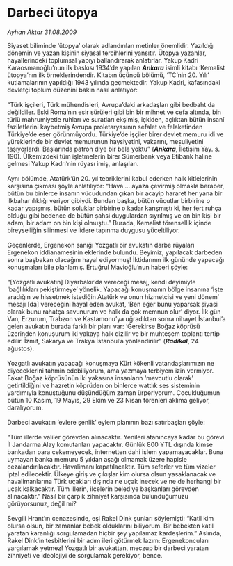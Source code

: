 # Darbeci ütopya

*Ayhan Aktar 31.08.2009*

<div class="taraf_structure_2col_1zq">
<div class="margen_n">



 <p>Siyaset biliminde ‘ütopya’ olarak adlandırılan metinler önemlidir. Yazıldığı dönemin ve yazan kişinin siyasal tercihlerini yansıtır. Ütopya yazanlar, hayallerindeki toplumsal yapıyı ballandırarak anlatırlar. Yakup Kadri Karaosmanoğlu’nun ilk baskısı 1934’de yapılan <b><i>Ankara</i></b> isimli kitabı ‘Kemalist ütopya’nın ilk örneklerindendir. Kitabın üçüncü bölümü, ‘TC’nin 20. Yılı’ kutlamalarının yapıldığı 1943 yılında geçmektedir. Yakup Kadri, kafasındaki devletçi toplum düzenini bakın nasıl anlatıyor: <br/><br/>“Türk işçileri, Türk mühendisleri, Avrupa’daki arkadaşları gibi bedbaht da değildiler. Eski Roma’nın esir sürüleri gibi bin bir mihnet ve cefa altında, bin türlü mahrumiyetle ruhları ve suratları ekşimiş, içkiden, açlıktan bütün insanî faziletlerini kaybetmiş Avrupa proletaryasının sefalet ve felaketinden Türkiye’de eser görünmüyordu. Türkiye’de işçiler birer devlet memuru idi ve yüreklerinde bir devlet memurunun haysiyetini, vakarını, mesuliyetini taşıyorlardı. Başlarında patron diye bir bela yoktu” (<b><i>Ankara</i></b>, İletişim Yay. s. 190). Ülkemizdeki tüm işletmelerin birer Sümerbank veya Etibank haline gelmesi Yakup Kadri’nin rüyası imiş, anlaşılan. <br/><br/>Aynı bölümde, Atatürk’ün 20. yıl tebriklerini kabul ederken halk kitlelerinin karşısına çıkması şöyle anlatılıyor: “Hava ... ayaza çevirmiş olmakla beraber, bütün bu binlerce insanın vücudundan çıkan bir acayip hararet her yana bir ilkbahar ılıklığı veriyor gibiydi. Bundan başka, bütün vücutlar birbirine o kadar yapışmış, bütün soluklar birbirine o kadar karışmıştı ki, her fert ruhça olduğu gibi bedence de bütün şahsi duygulardan sıyrılmış ve on bin kişi bir adam, bir adam on bin kişi olmuştu.” Burada, Kemalist törensellik içinde bireyselliğin silinmesi ve lidere tapınma duygusu yüceltiliyor. <br/><br/>Geçenlerde, Ergenekon sanığı Yozgatlı bir avukatın darbe rüyaları Ergenekon iddianamesinin eklerinde bulundu. Beyimiz, yapılacak darbeden sonra başbakan olacağını hayal ediyormuş! İktidarının ilk gününde yapacağı konuşmaları bile planlamış. Ertuğrul Mavioğlu’nun haberi şöyle: <br/><br/>“[Yozgatlı avukatın] Diyarbakır’da vereceği mesaj, kendi deyimiyle ‘bağlılıkları pekiştirmeye’ yönelik. Yapacağı konuşmanın bölge insanına ‘İşte aradığın ve hissetmek istediğin Atatürk ve onun hizmetçisi ve yeni dönem’ mesajı [da] vereceğini hayal eden avukat, ‘Ben eğer bunu yaparsak siyasi olarak bunu rahatça savunurum ve halk da çok memnun olur’ diyor. İlk gün Van, Erzurum, Trabzon ve Kastamonu’ya uğradıktan sonra nihayet İstanbul’a gelen avukatın burada farklı bir planı var: ‘Gerekirse Boğaz köprüsü üzerinden konuşurum iki yakaya halk dizilir ve bir muhteşem toplantı tertip edilir. İzmit, Sakarya ve Trakya İstanbul’a yönlendirilir” (<b><i>Radikal</i></b>, 24 ağustos). <br/><br/>Yozgatlı avukatın yapacağı konuşmaya Kürt kökenli vatandaşlarımızın ne diyeceklerini tahmin edebiliyorum, ama yazmaya terbiyem izin vermiyor. Fakat Boğaz köprüsünün iki yakasına insanların ‘mevcutlu olarak’ getirtildiğini ve hazretin köprüden on binlerce wattlık ses sisteminin yardımıyla konuştuğunu düşündüğüm zaman ürperiyorum. Çocukluğumun bütün 10 Kasım, 19 Mayıs, 29 Ekim ve 23 Nisan törenleri aklıma geliyor, daralıyorum. <br/><br/>Darbeci avukatın ‘evlere şenlik’ eylem planının bazı satırbaşları şöyle: <br/><br/>“Tüm illerde valiler görevden alınacaktır. Yenileri atanıncaya kadar bu görevi İl Jandarma Alay komutanları yapacaktır. Günlük 800 YTL dışında kimse bankadan para çekemeyecek, internetten dahi işlem yapamayacaklar. Buna uymayan banka memuru 5 yıldan aşağı olmamak üzere hapisle cezalandırılacaktır. Havalimanı kapatılacaktır. Tüm seferler ve tüm vizeler iptal edilecektir. Ülkeye giriş ve çıkışlar kim olursa olsun yasaklanacak ve havalimanlarına Türk uçakları dışında ne uçak inecek ve ne de herhangi bir uçak kalkacaktır. Tüm illerin, ilçelerin belediye başkanları görevden alınacaktır.” Nasıl bir çarpık zihniyet karşısında bulunduğumuzu görüyorsunuz, değil mi? <br/><br/>Sevgili Hrant’ın cenazesinde, eşi Rakel Dink şunları söylemişti: “Katil kim olursa olsun, bir zamanlar bebek olduklarını biliyorum. Bir bebekten katil yaratan karanlığı sorgulamadan hiçbir şey yapılamaz kardeşlerim.” Aslında, Rakel Dink’in tesbitlerini bir adım ileri götürmek lazım: Ergenekoncuları yargılamak yetmez! Yozgatlı bir avukattan, meczup bir darbeci yaratan zihniyeti ve ideolojiyi de sorgulamak gerekiyor, bence.</p>
<br/>
<br/>
<br/>



<br/>


<div id="taraf_not">
</div>

</div>


</div>
